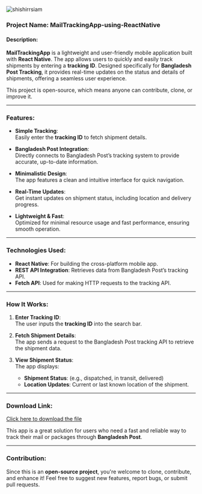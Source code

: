 <p align="left"> <img src="https://komarev.com/ghpvc/?username=shishirrsiam&label=Profile%20views&color=0e75b6&style=flat" alt="shishirrsiam" /> </p>

### **Project Name**: **MailTrackingApp-using-ReactNative**

#### **Description**:
**MailTrackingApp** is a lightweight and user-friendly mobile application built with **React Native**. The app allows users to quickly and easily track shipments by entering a **tracking ID**. Designed specifically for **Bangladesh Post Tracking**, it provides real-time updates on the status and details of shipments, offering a seamless user experience. 

This project is open-source, which means anyone can contribute, clone, or improve it.

---

### **Features**:
- **Simple Tracking**:  
  Easily enter the **tracking ID** to fetch shipment details.

- **Bangladesh Post Integration**:  
  Directly connects to Bangladesh Post’s tracking system to provide accurate, up-to-date information.

- **Minimalistic Design**:  
  The app features a clean and intuitive interface for quick navigation.

- **Real-Time Updates**:  
  Get instant updates on shipment status, including location and delivery progress.

- **Lightweight & Fast**:  
  Optimized for minimal resource usage and fast performance, ensuring smooth operation.

---

### **Technologies Used**:
- **React Native**: For building the cross-platform mobile app.
- **REST API Integration**: Retrieves data from Bangladesh Post’s tracking API.
- **Fetch API**: Used for making HTTP requests to the tracking API.

---

### **How It Works**:
1. **Enter Tracking ID**:  
   The user inputs the **tracking ID** into the search bar.

2. **Fetch Shipment Details**:  
   The app sends a request to the Bangladesh Post tracking API to retrieve the shipment data.

3. **View Shipment Status**:  
   The app displays:
   - **Shipment Status**: (e.g., dispatched, in transit, delivered)
   - **Location Updates**: Current or last known location of the shipment.

---

### **Download Link**:
[Click here to download the file](https://drive.google.com/file/d/1scglG-CUAFssFvfTqxX9AXWaHTpdod_d/view)

This app is a great solution for users who need a fast and reliable way to track their mail or packages through **Bangladesh Post**.

---

### **Contribution**:
Since this is an **open-source project**, you're welcome to clone, contribute, and enhance it! Feel free to suggest new features, report bugs, or submit pull requests.

